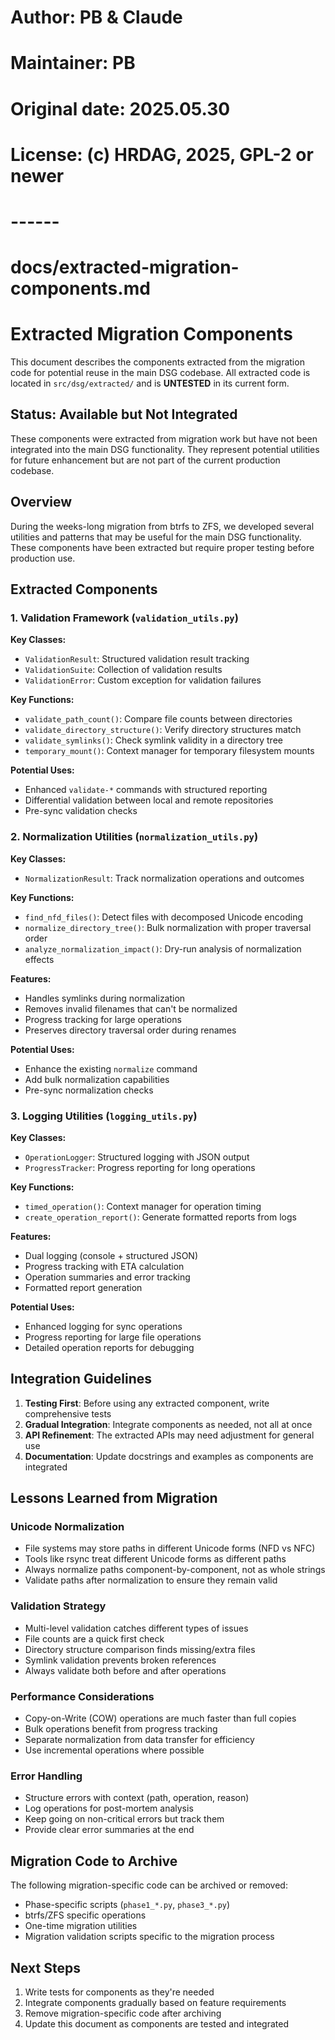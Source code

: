 # Author: PB & Claude
# Maintainer: PB
# Original date: 2025.05.30
# License: (c) HRDAG, 2025, GPL-2 or newer
#
# ------
# docs/extracted-migration-components.md

# Extracted Migration Components

This document describes the components extracted from the migration code for potential reuse in the main DSG codebase. All extracted code is located in `src/dsg/extracted/` and is **UNTESTED** in its current form.

## Status: Available but Not Integrated

These components were extracted from migration work but have not been integrated into the main DSG functionality. They represent potential utilities for future enhancement but are not part of the current production codebase.

## Overview

During the weeks-long migration from btrfs to ZFS, we developed several utilities and patterns that may be useful for the main DSG functionality. These components have been extracted but require proper testing before production use.

## Extracted Components

### 1. Validation Framework (`validation_utils.py`)

**Key Classes:**
- `ValidationResult`: Structured validation result tracking
- `ValidationSuite`: Collection of validation results
- `ValidationError`: Custom exception for validation failures

**Key Functions:**
- `validate_path_count()`: Compare file counts between directories
- `validate_directory_structure()`: Verify directory structures match
- `validate_symlinks()`: Check symlink validity in a directory tree
- `temporary_mount()`: Context manager for temporary filesystem mounts

**Potential Uses:**
- Enhanced `validate-*` commands with structured reporting
- Differential validation between local and remote repositories
- Pre-sync validation checks

### 2. Normalization Utilities (`normalization_utils.py`)

**Key Classes:**
- `NormalizationResult`: Track normalization operations and outcomes

**Key Functions:**
- `find_nfd_files()`: Detect files with decomposed Unicode encoding
- `normalize_directory_tree()`: Bulk normalization with proper traversal order
- `analyze_normalization_impact()`: Dry-run analysis of normalization effects

**Features:**
- Handles symlinks during normalization
- Removes invalid filenames that can't be normalized
- Progress tracking for large operations
- Preserves directory traversal order during renames

**Potential Uses:**
- Enhance the existing `normalize` command
- Add bulk normalization capabilities
- Pre-sync normalization checks

### 3. Logging Utilities (`logging_utils.py`)

**Key Classes:**
- `OperationLogger`: Structured logging with JSON output
- `ProgressTracker`: Progress reporting for long operations

**Key Functions:**
- `timed_operation()`: Context manager for operation timing
- `create_operation_report()`: Generate formatted reports from logs

**Features:**
- Dual logging (console + structured JSON)
- Progress tracking with ETA calculation
- Operation summaries and error tracking
- Formatted report generation

**Potential Uses:**
- Enhanced logging for sync operations
- Progress reporting for large file operations
- Detailed operation reports for debugging

## Integration Guidelines

1. **Testing First**: Before using any extracted component, write comprehensive tests
2. **Gradual Integration**: Integrate components as needed, not all at once
3. **API Refinement**: The extracted APIs may need adjustment for general use
4. **Documentation**: Update docstrings and examples as components are integrated

## Lessons Learned from Migration

### Unicode Normalization
- File systems may store paths in different Unicode forms (NFD vs NFC)
- Tools like rsync treat different Unicode forms as different paths
- Always normalize paths component-by-component, not as whole strings
- Validate paths after normalization to ensure they remain valid

### Validation Strategy
- Multi-level validation catches different types of issues
- File counts are a quick first check
- Directory structure comparison finds missing/extra files
- Symlink validation prevents broken references
- Always validate both before and after operations

### Performance Considerations
- Copy-on-Write (COW) operations are much faster than full copies
- Bulk operations benefit from progress tracking
- Separate normalization from data transfer for efficiency
- Use incremental operations where possible

### Error Handling
- Structure errors with context (path, operation, reason)
- Log operations for post-mortem analysis
- Keep going on non-critical errors but track them
- Provide clear error summaries at the end

## Migration Code to Archive

The following migration-specific code can be archived or removed:
- Phase-specific scripts (`phase1_*.py`, `phase3_*.py`)
- btrfs/ZFS specific operations
- One-time migration utilities
- Migration validation scripts specific to the migration process

## Next Steps

1. Write tests for components as they're needed
2. Integrate components gradually based on feature requirements
3. Remove migration-specific code after archiving
4. Update this document as components are tested and integrated